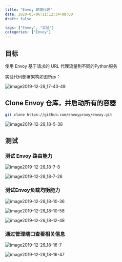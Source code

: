 ```yaml
---
title: "Envoy 前端代理"
date: 2020-05-06T11:12:34+08:00
draft: false

tags: ["Envoy", "实验"]
categories: ["Envoy"]
---
```


## 目标

使用 Envoy 基于请求的 URL 代理流量到不同的Python服务

实验代码部署架构如图所示：

![image2019-12-26_17-43-49](https://cdn.jsdelivr.net/gh/garroshh/figurebed/img/image2019-12-26_17-43-49.png)

## Clone Envoy 仓库，并启动所有的容器

```bash
git clone https://github.com/envoyproxy/envoy.git
```

![image2019-12-26_18-5-38](https://cdn.jsdelivr.net/gh/garroshh/figurebed/img/image2019-12-26_18-5-38.png)

## 测试

### 测试 Envoy 路由能力

![image2019-12-26_18-7-8](https://cdn.jsdelivr.net/gh/garroshh/figurebed/img/image2019-12-26_18-7-8.png)

![image2019-12-26_18-7-26](https://cdn.jsdelivr.net/gh/garroshh/figurebed/img/image2019-12-26_18-7-26.png)

### 测试Envoy负载均衡能力

![image2019-12-26_18-10-36](https://cdn.jsdelivr.net/gh/garroshh/figurebed/img/image2019-12-26_18-10-36.png)

![image2019-12-26_18-10-58](https://cdn.jsdelivr.net/gh/garroshh/figurebed/img/image2019-12-26_18-10-58.png)

![image2019-12-26_18-12-48](https://cdn.jsdelivr.net/gh/garroshh/figurebed/img/image2019-12-26_18-12-48.png)

### 通过管理端口查看相关信息

![image2019-12-26_18-16-7](https://cdn.jsdelivr.net/gh/garroshh/figurebed/img/image2019-12-26_18-16-7.png)

![image2019-12-26_18-16-47](https://cdn.jsdelivr.net/gh/garroshh/figurebed/img/image2019-12-26_18-16-47.png)